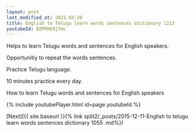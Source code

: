```yaml
---
layout: post
last_modified_at: 2021-03-29
title: English to Telugu learn words sentences dictionary 1213 
youtubeId: BZPMX69j7mc
---
```

 
 
Helps to learn Telugu words and sentences for English speakers.

Opportunitiy to repeat the words sentences. 

Practice Telugu language. 
 
10 minutes practice every day. 
 
How to learn Telugu words and sentences for English speakers 
 
{% include youtubePlayer.html id=page.youtubeId %}
 
 
[Next]({{ site.baseurl }}{% link  split2/_posts/2015-12-11-English to telugu learn words sentences dictionary 1055 .md%})
 
